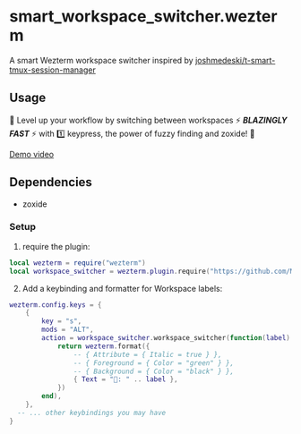 # smart_workspace_switcher.wezterm
A smart Wezterm workspace switcher inspired by [joshmedeski/t-smart-tmux-session-manager](https://github.com/joshmedeski/t-smart-tmux-session-manager)
## Usage
💨 Level up your workflow by switching between workspaces ⚡ ***BLAZINGLY FAST*** ⚡ with 1️⃣ keypress, the power of fuzzy finding and zoxide! 💨

[Demo video](https://youtu.be/AhmSPRC6Uc4)

## Dependencies
* zoxide

### Setup
1. require the plugin:
```lua
local wezterm = require("wezterm")
local workspace_switcher = wezterm.plugin.require("https://github.com/MLFlexer/smart_workspace_switcher.wezterm")
```

2. Add a keybinding and formatter for Workspace labels:
```lua
wezterm.config.keys = {
	{
		key = "s",
		mods = "ALT",
		action = workspace_switcher.workspace_switcher(function(label)
			return wezterm.format({
				-- { Attribute = { Italic = true } },
				-- { Foreground = { Color = "green" } },
				-- { Background = { Color = "black" } },
				{ Text = "󱂬: " .. label },
			})
		end),
	},
  -- ... other keybindings you may have
}
